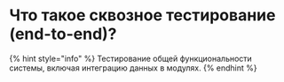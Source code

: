 # Что такое сквозное тестирование \(еnd-to-end\)?

{% hint style="info" %}
Тестирование общей функциональности системы, включая интеграцию данных в модулях.
{% endhint %}

